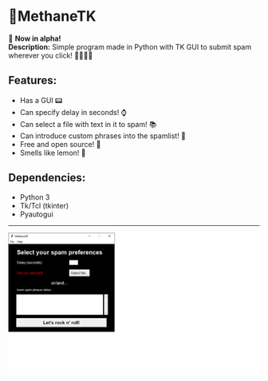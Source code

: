 # 📠MethaneTK

📢 **Now in alpha!**  
__Description:__ Simple program made in Python with TK GUI to submit spam wherever you click! 📄📄📄📄 

## Features:
* Has a GUI 📟
* Can specify delay in seconds! ⌚
* Can select a file with text in it to spam! 📚
* Can introduce custom phrases into the spamlist! 🎫
* Free and open source! 🧾
* Smells like lemon! 🍋

## Dependencies:
* Python 3
* Tk/Tcl (tkinter)
* Pyautogui
___
![](./img/sample1.png)
